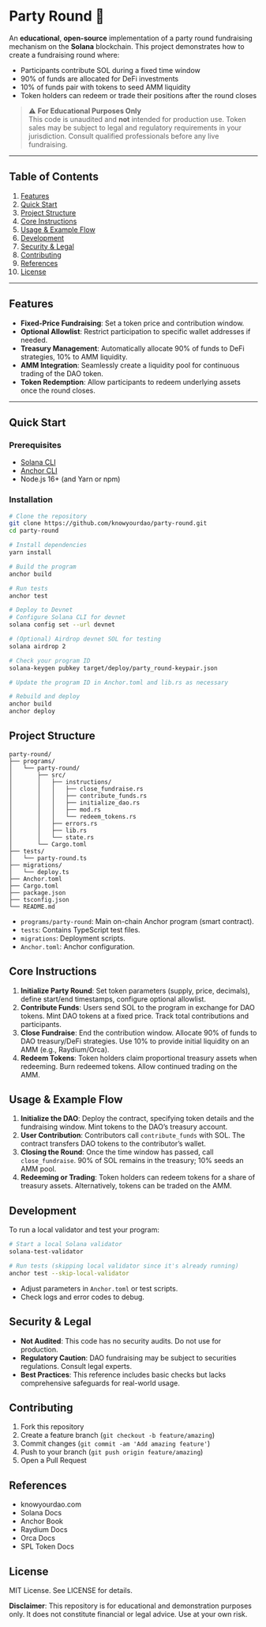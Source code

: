 
# Party Round 🎉

An **educational**, **open-source** implementation of a party round fundraising mechanism on the **Solana** blockchain. This project demonstrates how to create a fundraising round where:

- Participants contribute SOL during a fixed time window
- 90% of funds are allocated for DeFi investments
- 10% of funds pair with tokens to seed AMM liquidity
- Token holders can redeem or trade their positions after the round closes

> ⚠️ **For Educational Purposes Only**  
> This code is unaudited and **not** intended for production use. Token sales may be subject to legal and regulatory requirements in your jurisdiction. Consult qualified professionals before any live fundraising.

---

## Table of Contents
1. [Features](#features)  
2. [Quick Start](#quick-start)  
3. [Project Structure](#project-structure)  
4. [Core Instructions](#core-instructions)  
5. [Usage & Example Flow](#usage--example-flow)  
6. [Development](#development)  
7. [Security & Legal](#security--legal)  
8. [Contributing](#contributing)  
9. [References](#references)  
10. [License](#license)

---

## Features
- **Fixed-Price Fundraising**: Set a token price and contribution window.  
- **Optional Allowlist**: Restrict participation to specific wallet addresses if needed.  
- **Treasury Management**: Automatically allocate 90% of funds to DeFi strategies, 10% to AMM liquidity.  
- **AMM Integration**: Seamlessly create a liquidity pool for continuous trading of the DAO token.  
- **Token Redemption**: Allow participants to redeem underlying assets once the round closes.

---

## Quick Start

### Prerequisites
- [Solana CLI](https://docs.solana.com/cli/install-solana-cli-tools)  
- [Anchor CLI](https://book.anchor-lang.com/chapter_1/installation.html)  
- Node.js 16+ (and Yarn or npm)

### Installation
```bash
# Clone the repository
git clone https://github.com/knowyourdao/party-round.git
cd party-round

# Install dependencies
yarn install

# Build the program
anchor build

# Run tests
anchor test

# Deploy to Devnet
# Configure Solana CLI for devnet
solana config set --url devnet

# (Optional) Airdrop devnet SOL for testing
solana airdrop 2

# Check your program ID
solana-keygen pubkey target/deploy/party_round-keypair.json

# Update the program ID in Anchor.toml and lib.rs as necessary

# Rebuild and deploy
anchor build
anchor deploy
```

## Project Structure

```
party-round/
├── programs/
│   └── party-round/
│       ├── src/
│       │   ├── instructions/
│       │   │   ├── close_fundraise.rs
│       │   │   ├── contribute_funds.rs
│       │   │   ├── initialize_dao.rs
│       │   │   ├── mod.rs
│       │   │   └── redeem_tokens.rs
│       │   ├── errors.rs
│       │   ├── lib.rs
│       │   └── state.rs
│       └── Cargo.toml
├── tests/
│   └── party-round.ts
├── migrations/
│   └── deploy.ts
├── Anchor.toml
├── Cargo.toml
├── package.json
├── tsconfig.json
└── README.md
```

- `programs/party-round`: Main on-chain Anchor program (smart contract).
- `tests`: Contains TypeScript test files.
- `migrations`: Deployment scripts.
- `Anchor.toml`: Anchor configuration.


## Core Instructions
1. **Initialize Party Round**: Set token parameters (supply, price, decimals), define start/end timestamps, configure optional allowlist.
2. **Contribute Funds**: Users send SOL to the program in exchange for DAO tokens. Mint DAO tokens at a fixed price. Track total contributions and participants.
3. **Close Fundraise**: End the contribution window. Allocate 90% of funds to DAO treasury/DeFi strategies. Use 10% to provide initial liquidity on an AMM (e.g., Raydium/Orca).
4. **Redeem Tokens**: Token holders claim proportional treasury assets when redeeming. Burn redeemed tokens. Allow continued trading on the AMM.

## Usage & Example Flow
1. **Initialize the DAO**: Deploy the contract, specifying token details and the fundraising window. Mint tokens to the DAO’s treasury account.
2. **User Contribution**: Contributors call `contribute_funds` with SOL. The contract transfers DAO tokens to the contributor’s wallet.
3. **Closing the Round**: Once the time window has passed, call `close_fundraise`. 90% of SOL remains in the treasury; 10% seeds an AMM pool.
4. **Redeeming or Trading**: Token holders can redeem tokens for a share of treasury assets. Alternatively, tokens can be traded on the AMM.

## Development

To run a local validator and test your program:

```bash
# Start a local Solana validator
solana-test-validator

# Run tests (skipping local validator since it's already running)
anchor test --skip-local-validator
```

- Adjust parameters in `Anchor.toml` or test scripts.
- Check logs and error codes to debug.

## Security & Legal
- **Not Audited**: This code has no security audits. Do not use for production.
- **Regulatory Caution**: DAO fundraising may be subject to securities regulations. Consult legal experts.
- **Best Practices**: This reference includes basic checks but lacks comprehensive safeguards for real-world usage.

## Contributing
1. Fork this repository
2. Create a feature branch (`git checkout -b feature/amazing`)
3. Commit changes (`git commit -am 'Add amazing feature'`)
4. Push to your branch (`git push origin feature/amazing`)
5. Open a Pull Request

## References
- knowyourdao.com
- Solana Docs
- Anchor Book
- Raydium Docs
- Orca Docs
- SPL Token Docs

## License
MIT License. See LICENSE for details.

**Disclaimer**: This repository is for educational and demonstration purposes only. It does not constitute financial or legal advice. Use at your own risk.
```
